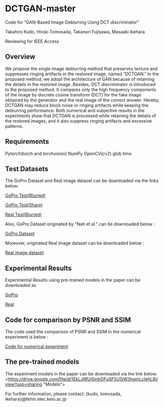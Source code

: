 # DCTGAN-master
Code for "GAN-Based Image Deblurring Using DCT discriminator"

Takahiro Kudo, Hiroki Tomosada, Takanori Fujisawa, Masaaki Ikehara

Reviewing for IEEE Access

## Overview

We propose the single image deblurring method that preserves texture and suppresses ringing artifacts in the restored 
image, named “DCTGAN.” In the proposed method, we adopt the architecture of GAN because of retaining
the details in the restored image. Besides, DCT discriminator is introduced to the proposed method. It
compares only the high frequency components of the image by discrete cosine transform (DCT) for the fake
image obtained by the generator and the real image of the correct answer. Hereby, DCTGAN may reduce
block noise or ringing artifacts while keeping the deblurring performance. Both
numerical and subjective results in the experiments show that DCTGAN is processed while retaining the
details of the restored images, and it also suppress ringing artifacts and excessive patterns.

## Requirements
Pytorch(torch and torchvision)
NumPy
OpenCV(cv2)
glob
time

## 

## Test Datasets
The GoPro Dataset and Real image dataset can be downloaded via the links below:

[GoPro Test(Blurred)](https://drive.google.com/file/d/1rzAaZCrD5TTqtKAeskhdxuyo4CIhlR9J/view?usp=sharing)

[GoPro Test(Sharp)](https://drive.google.com/file/d/1rzAaZCrD5TTqtKAeskhdxuyo4CIhlR9J/view?usp=sharing)

[Real Test(Blurred)](https://drive.google.com/file/d/1dc9ToG-rRarge3z4j_OYAth8Q7QSKdep/view?usp=sharing)

Also, GoPro Dataset originated by "Nah et al." can be downloaded below :

[GoPro Dataset](https://github.com/SeungjunNah/DeepDeblur_release)

Moreover, originated Real image dataset can be downloaded below :

[Real image dataset](http://vllab.ucmerced.edu/wlai24/cvpr16_deblur_study/)

## Experimental Results
Experimental Results using pre-trained models in the paper can be downloaded as

[GoPro](https://drive.google.com/file/d/1XZfmWCvhaO95KjN6CTLEr1FcA1Y5SiZ8/view?usp=sharing)

[Real](https://drive.google.com/file/d/10e_XqajnQeiFlNk9o98uI8960Wzjl8EC/view?usp=sharing)

## Code for comparison by PSNR and SSIM
The code used the comparison of PSNR and SSIM in the numerical experiment is below : 

[Code for numerical experiment](https://drive.google.com/file/d/1TlV2UjN0JmwvhoqNe36CVZsexnwfT9Lh/view?usp=sharing)

## The pre-trained models
The experiment models in the paper can be downloaded via the link below:
<https://drive.google.com/file/d/1EkLJWUjSmbDFuSF5U5jW3hqmLcIehL8j/view?usp=sharing "Models">

For further information, please contact: {kudo, tomosada, ikehara}@tkhm.elec.keio.ac.jp

